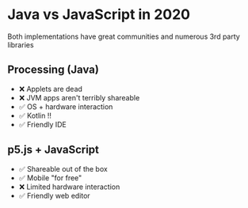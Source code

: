 # Java vs JavaScript in 2020

Both implementations have great communities and numerous 3rd party libraries

## Processing (Java)
- ❌ Applets are dead
- ❌ JVM apps aren't terribly shareable
- ✅ OS + hardware interaction
- ✅ Kotlin !!
- ✅ Friendly IDE


## p5.js + JavaScript
- ✅ Shareable out of the box
- ✅ Mobile "for free"
- ❌ Limited hardware interaction
- ✅ Friendly web editor
